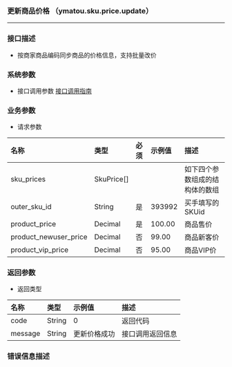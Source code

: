 ### 更新商品价格 （ymatou.sku.price.update）

---

### 接口描述

* 按商家商品编码同步商品的价格信息，支持批量改价

### 系统参数

* 接口调用参数 [接口调用指南](/openapi/how-to-call-api.md)

### 业务参数

* 请求参数

| 名称 | 类型 | 必须 | 示例值 | 描述 |
| :--- | :--- | :--- | :--- | :--- |
| sku\_prices |SkuPrice[]  |  |  |  如下四个参数组成的结构体的数组|
| outer\_sku\_id | String | 是 | 393992 | 买手填写的SKUid |
| product\_price | Decimal | 是 | 100.00 | 商品售价 |
| product\_newuser\_price | Decimal | 否 | 99.00 | 商品新客价 |
| product\_vip\_price | Decimal | 否 | 95.00 | 商品VIP价 |

### 返回参数

* 返回类型 

| 名称 | 类型 | 示例值 | 描述 |
| :--- | :--- | :--- | :--- |
| code | String | 0 | 返回代码 |
| message | String | 更新价格成功 | 接口调用返回信息 |

### 错误信息描述